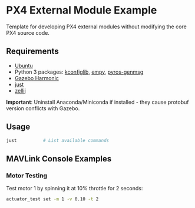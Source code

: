 # PX4 External Module Example

Template for developing PX4 external modules without modifying the core PX4 source code.

## Requirements

- [Ubuntu](https://ubuntu.com/download)
- Python 3 packages: [kconfiglib](https://pypi.org/project/kconfiglib/), [empy](https://pypi.org/project/empy/), [pyros-genmsg](https://pypi.org/project/pyros-genmsg/)
- [Gazebo Harmonic](https://gazebosim.org/docs/harmonic/install)
- [just](https://github.com/casey/just#installation)
- [zellij](https://zellij.dev/documentation/installation)

**Important**: Uninstall Anaconda/Miniconda if installed - they cause protobuf version conflicts with Gazebo.

## Usage

```bash
just          # List available commands
```

## MAVLink Console Examples

### Motor Testing

Test motor 1 by spinning it at 10% throttle for 2 seconds:

```bash
actuator_test set -m 1 -v 0.10 -t 2
```
